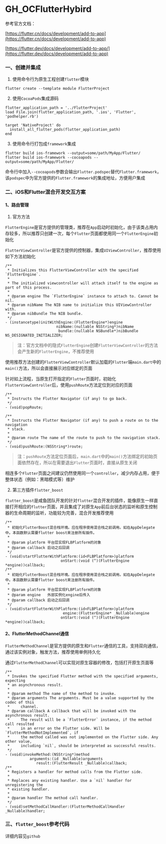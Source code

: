 # GH_OCFlutterHybird


参考官方文档：

[https://flutter.cn/docs/development/add-to-app](https://flutter.cn/docs/development/add-to-app)

[https://flutter.dev/docs/development/add-to-app/](https://flutter.dev/docs/development/add-to-app)

### 一、创建并集成

1. 使用命令行为原生工程创建`flutter`模块

```
flutter create --template module FlutterProject
```

2. 使用`CocoaPods`集成源码

```
flutter_application_path = '../FlutterProject'
load File.join(flutter_application_path, '.ios', 'Flutter', 'podhelper.rb')

target 'NativeProject' do
  install_all_flutter_pods(flutter_application_path)
end
```

3. 使用命令行打包成`framework`集成

```
flutter build ios-framework --output=some/path/MyApp/Flutter/
flutter build ios-framework --cocoapods --output=some/path/MyApp/Flutter/
```

命令行中加入`--cocoapods`参数会输出`Flutter.podspec`替代`Flutter.framework`，该`podspec`中为官方提供的`Flutter.framework`的集成地址，方便用户集成


### 二、iOS和Flutter混合开发交互方案

#### 1、路由管理

1. 官方方法

`FlutterEngine`是官方提供的管理类，推荐在`App`启动时初始化，由于该类占用内存较多，所以推荐只创建一次，每个`Flutter`页面都使用同一个`FlutterEngine`初始化

`FlutterViewController`是官方提供的控制器，集成`UIViewController`，推荐使用如下方法初始化

```
/**
 * Initializes this FlutterViewController with the specified `FlutterEngine`.
 *
 * The initialized viewcontroller will attach itself to the engine as part of this process.
 *
 * @param engine The `FlutterEngine` instance to attach to. Cannot be nil.
 * @param nibName The NIB name to initialize this UIViewController with.
 * @param nibBundle The NIB bundle.
 */
- (instancetype)initWithEngine:(FlutterEngine*)engine
                       nibName:(nullable NSString*)nibName
                        bundle:(nullable NSBundle*)nibBundle NS_DESIGNATED_INITIALIZER;
```

> 注：官方文档中的隐式`FlutterEngine`创建`FlutterViewController`的方法会产生新的`FlutterEngine`，不推荐使用

使用推荐方法创建的`FlutterViewController`默认加载的`Flutter`端`main.dart`中的`main()`方法，所以会直接展示对应绑定的页面

针对如上流程，当原生打开指定的`Flutter`页面时，初始化`FlutterViewController`后，使用`pushRoute`方法定位到对应的页面

```
/**
 * Instructs the Flutter Navigator (if any) to go back.
 */
- (void)popRoute;

/**
 * Instructs the Flutter Navigator (if any) to push a route on to the navigation
 * stack.
 *
 * @param route The name of the route to push to the navigation stack.
 */
- (void)pushRoute:(NSString*)route;
```

> 注：`pushRoute`方法定位页面后，`main.dart`中的`main()`方法绑定的初始页面依然存在，所以在需要退出`Flutter`页面时，直接从原生关闭

相连多个`Flutter`页面之间建议仍然使用同一个`controller`，减少内存占用，便于整体状态（例如：黑暗模式等）维护

2. 第三方插件`flutter_boost`

`flutter_boost`是咸鱼团队开发的针对`flutter`混合开发的插件，能像原生一样直接打开相应的`flutter`页面，并且集成了对原生`App`前后台状态的监听和原生控制器的生命周期的监听，功能较为完善，混合开发推荐使用

```
/**
 * 初始化FlutterBoost混合栈环境。应在程序使用混合栈之前调用。如在AppDelegate中。本函数默认需要flutter boost来注册所有插件。
 *
 * @param platform 平台层实现FLBPlatform的对象
 * @param callback 启动之后回调
 */
- (void)startFlutterWithPlatform:(id<FLBPlatform>)platform
                         onStart:(void (^)(FlutterEngine *engine))callback;
/**
 * 初始化FlutterBoost混合栈环境。应在程序使用混合栈之前调用。如在AppDelegate中。本函数默认需要flutter boost来注册所有插件。
 *
 * @param platform 平台层实现FLBPlatform的对象
 * @param engine   外部实例化engine后传入
 * @param callback 启动之后回调
 */
- (void)startFlutterWithPlatform:(id<FLBPlatform>)platform
                          engine:(FlutterEngine* _Nullable)engine
                         onStart:(void (^)(FlutterEngine *engine))callback;
```


#### 2、FlutterMethodChannel通信

`FlutterMethodChannel`是官方提供的原生和`Flutter`通信的工具，支持双向通信，通过该实例对象，触发方法，推荐使用单例持久化

通过`FlutterMethodChannel`可以实现对原生容器的修改，包括打开原生页面等

```
/**
 * Invokes the specified Flutter method with the specified arguments, expecting
 * an asynchronous result.
 *
 * @param method The name of the method to invoke.
 * @param arguments The arguments. Must be a value supported by the codec of this
 *     channel.
 * @param callback A callback that will be invoked with the asynchronous result.
 *     The result will be a `FlutterError` instance, if the method call resulted
 *     in an error on the Flutter side. Will be `FlutterMethodNotImplemented`, if
 *     the method called was not implemented on the Flutter side. Any other value,
 *     including `nil`, should be interpreted as successful results.
 */
- (void)invokeMethod:(NSString*)method
           arguments:(id _Nullable)arguments
              result:(FlutterResult _Nullable)callback;
/**
 * Registers a handler for method calls from the Flutter side.
 *
 * Replaces any existing handler. Use a `nil` handler for unregistering the
 * existing handler.
 *
 * @param handler The method call handler.
 */
- (void)setMethodCallHandler:(FlutterMethodCallHandler _Nullable)handler;
```

### 三、`flutter_boost`参考代码

详细内容见`github`

